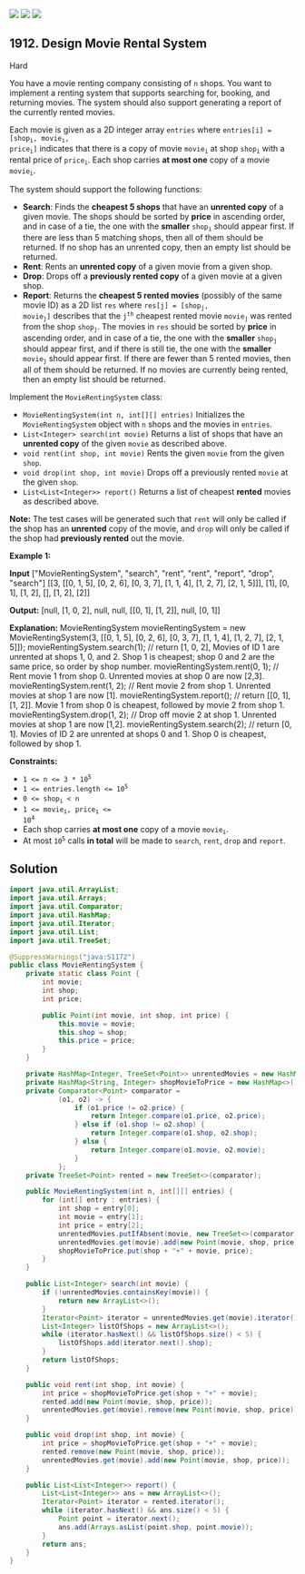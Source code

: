 [![](https://img.shields.io/github/stars/javadev/LeetCode-in-Java?label=Stars&style=flat-square)](https://github.com/javadev/LeetCode-in-Java)
[![](https://img.shields.io/github/forks/javadev/LeetCode-in-Java?label=Fork%20me%20on%20GitHub%20&style=flat-square)](https://github.com/javadev/LeetCode-in-Java/fork)
[![](https://img.shields.io/badge/-LeetCode%20in%20Kotlin-blue?style=flat-square)](https://github.com/javadev/LeetCode-in-Kotlin)

## 1912\. Design Movie Rental System

Hard

You have a movie renting company consisting of `n` shops. You want to implement a renting system that supports searching for, booking, and returning movies. The system should also support generating a report of the currently rented movies.

Each movie is given as a 2D integer array `entries` where <code>entries[i] = [shop<sub>i</sub>, movie<sub>i</sub>, price<sub>i</sub>]</code> indicates that there is a copy of movie <code>movie<sub>i</sub></code> at shop <code>shop<sub>i</sub></code> with a rental price of <code>price<sub>i</sub></code>. Each shop carries **at most one** copy of a movie <code>movie<sub>i</sub></code>.

The system should support the following functions:

*   **Search**: Finds the **cheapest 5 shops** that have an **unrented copy** of a given movie. The shops should be sorted by **price** in ascending order, and in case of a tie, the one with the **smaller** <code>shop<sub>i</sub></code> should appear first. If there are less than 5 matching shops, then all of them should be returned. If no shop has an unrented copy, then an empty list should be returned.
*   **Rent**: Rents an **unrented copy** of a given movie from a given shop.
*   **Drop**: Drops off a **previously rented copy** of a given movie at a given shop.
*   **Report**: Returns the **cheapest 5 rented movies** (possibly of the same movie ID) as a 2D list `res` where <code>res[j] = [shop<sub>j</sub>, movie<sub>j</sub>]</code> describes that the <code>j<sup>th</sup></code> cheapest rented movie <code>movie<sub>j</sub></code> was rented from the shop <code>shop<sub>j</sub></code>. The movies in `res` should be sorted by **price** in ascending order, and in case of a tie, the one with the **smaller** <code>shop<sub>j</sub></code> should appear first, and if there is still tie, the one with the **smaller** <code>movie<sub>j</sub></code> should appear first. If there are fewer than 5 rented movies, then all of them should be returned. If no movies are currently being rented, then an empty list should be returned.

Implement the `MovieRentingSystem` class:

*   `MovieRentingSystem(int n, int[][] entries)` Initializes the `MovieRentingSystem` object with `n` shops and the movies in `entries`.
*   `List<Integer> search(int movie)` Returns a list of shops that have an **unrented copy** of the given `movie` as described above.
*   `void rent(int shop, int movie)` Rents the given `movie` from the given `shop`.
*   `void drop(int shop, int movie)` Drops off a previously rented `movie` at the given `shop`.
*   `List<List<Integer>> report()` Returns a list of cheapest **rented** movies as described above.

**Note:** The test cases will be generated such that `rent` will only be called if the shop has an **unrented** copy of the movie, and `drop` will only be called if the shop had **previously rented** out the movie.

**Example 1:**

**Input** ["MovieRentingSystem", "search", "rent", "rent", "report", "drop", "search"] [[3, [[0, 1, 5], [0, 2, 6], [0, 3, 7], [1, 1, 4], [1, 2, 7], [2, 1, 5]]], [1], [0, 1], [1, 2], [], [1, 2], [2]]

**Output:** [null, [1, 0, 2], null, null, [[0, 1], [1, 2]], null, [0, 1]]

**Explanation:** MovieRentingSystem movieRentingSystem = new MovieRentingSystem(3, [[0, 1, 5], [0, 2, 6], [0, 3, 7], [1, 1, 4], [1, 2, 7], [2, 1, 5]]); movieRentingSystem.search(1); // return [1, 0, 2], Movies of ID 1 are unrented at shops 1, 0, and 2. Shop 1 is cheapest; shop 0 and 2 are the same price, so order by shop number. movieRentingSystem.rent(0, 1); // Rent movie 1 from shop 0. Unrented movies at shop 0 are now [2,3]. movieRentingSystem.rent(1, 2); // Rent movie 2 from shop 1. Unrented movies at shop 1 are now [1]. movieRentingSystem.report(); // return [[0, 1], [1, 2]]. Movie 1 from shop 0 is cheapest, followed by movie 2 from shop 1. movieRentingSystem.drop(1, 2); // Drop off movie 2 at shop 1. Unrented movies at shop 1 are now [1,2]. movieRentingSystem.search(2); // return [0, 1]. Movies of ID 2 are unrented at shops 0 and 1. Shop 0 is cheapest, followed by shop 1.

**Constraints:**

*   <code>1 <= n <= 3 * 10<sup>5</sup></code>
*   <code>1 <= entries.length <= 10<sup>5</sup></code>
*   <code>0 <= shop<sub>i</sub> < n</code>
*   <code>1 <= movie<sub>i</sub>, price<sub>i</sub> <= 10<sup>4</sup></code>
*   Each shop carries **at most one** copy of a movie <code>movie<sub>i</sub></code>.
*   At most <code>10<sup>5</sup></code> calls **in total** will be made to `search`, `rent`, `drop` and `report`.

## Solution

```java
import java.util.ArrayList;
import java.util.Arrays;
import java.util.Comparator;
import java.util.HashMap;
import java.util.Iterator;
import java.util.List;
import java.util.TreeSet;

@SuppressWarnings("java:S1172")
public class MovieRentingSystem {
    private static class Point {
        int movie;
        int shop;
        int price;

        public Point(int movie, int shop, int price) {
            this.movie = movie;
            this.shop = shop;
            this.price = price;
        }
    }

    private HashMap<Integer, TreeSet<Point>> unrentedMovies = new HashMap<>();
    private HashMap<String, Integer> shopMovieToPrice = new HashMap<>();
    private Comparator<Point> comparator =
            (o1, o2) -> {
                if (o1.price != o2.price) {
                    return Integer.compare(o1.price, o2.price);
                } else if (o1.shop != o2.shop) {
                    return Integer.compare(o1.shop, o2.shop);
                } else {
                    return Integer.compare(o1.movie, o2.movie);
                }
            };
    private TreeSet<Point> rented = new TreeSet<>(comparator);

    public MovieRentingSystem(int n, int[][] entries) {
        for (int[] entry : entries) {
            int shop = entry[0];
            int movie = entry[1];
            int price = entry[2];
            unrentedMovies.putIfAbsent(movie, new TreeSet<>(comparator));
            unrentedMovies.get(movie).add(new Point(movie, shop, price));
            shopMovieToPrice.put(shop + "+" + movie, price);
        }
    }

    public List<Integer> search(int movie) {
        if (!unrentedMovies.containsKey(movie)) {
            return new ArrayList<>();
        }
        Iterator<Point> iterator = unrentedMovies.get(movie).iterator();
        List<Integer> listOfShops = new ArrayList<>();
        while (iterator.hasNext() && listOfShops.size() < 5) {
            listOfShops.add(iterator.next().shop);
        }
        return listOfShops;
    }

    public void rent(int shop, int movie) {
        int price = shopMovieToPrice.get(shop + "+" + movie);
        rented.add(new Point(movie, shop, price));
        unrentedMovies.get(movie).remove(new Point(movie, shop, price));
    }

    public void drop(int shop, int movie) {
        int price = shopMovieToPrice.get(shop + "+" + movie);
        rented.remove(new Point(movie, shop, price));
        unrentedMovies.get(movie).add(new Point(movie, shop, price));
    }

    public List<List<Integer>> report() {
        List<List<Integer>> ans = new ArrayList<>();
        Iterator<Point> iterator = rented.iterator();
        while (iterator.hasNext() && ans.size() < 5) {
            Point point = iterator.next();
            ans.add(Arrays.asList(point.shop, point.movie));
        }
        return ans;
    }
}
```